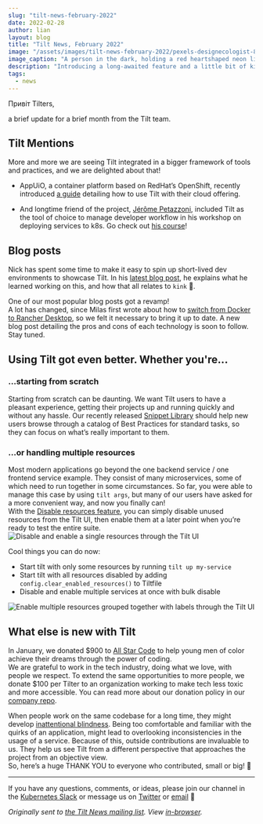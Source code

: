 ```yaml
---
slug: "tilt-news-february-2022"
date: 2022-02-28
author: lian
layout: blog
title: "Tilt News, February 2022"
image: "/assets/images/tilt-news-february-2022/pexels-designecologist-887349.jpg"
image_caption: "A person in the dark, holding a red heartshaped neon light. Photo by Designecologist from <a href='https://www.pexels.com/photo/heart-shaped-red-neon-signage-887349/'>Pexels</a>"
description: "Introducing a long-awaited feature and a little bit of kink 😏"
tags:
  - news
---
```

Привіт Tilters,

a brief update for a brief month from the Tilt team.


## Tilt Mentions

More and more we are seeing Tilt integrated in a bigger framework of tools and practices, and we are delighted about that!

- AppUiO, a container platform based on RedHat’s OpenShift, recently introduced [a guide](https://docs.appuio.cloud/user/how-to/use-tilt.html) detailing how to use Tilt with their cloud offering. 


- And longtime friend of the project, [Jérôme Petazzoni](https://twitter.com/jpetazzo), included Tilt as the tool of choice to manage developer workflow in his workshop on deploying services to k8s. Go check out [his course](https://www.eventbrite.com/e/deploying-microservices-and-traditional-applications-with-kubernetes-tickets-225546243887)!



## Blog posts

Nick has spent some time to make it easy to spin up short-lived dev environments to showcase Tilt. In his [latest blog post](https://blog.tilt.dev/2022/02/17/preview-environments.html), he explains what he learned working on this, and how that all relates to `kink` 🤭.


One of our most popular blog posts got a revamp!  
A lot has changed, since Milas first wrote about how to [switch from Docker to Rancher Desktop](https://blog.tilt.dev/2021/09/07/rancher-desktop.html), so we felt it necessary to bring it up to date. A new blog post detailing the pros and cons of each technology is soon to follow. Stay tuned.


## Using Tilt got even better. Whether you're...

### ...starting from scratch
Starting from scratch can be daunting. We want Tilt users to have a pleasant experience, getting their projects up and running quickly and without any hassle. Our recently released [Snippet Library](https://docs.tilt.dev/snippets.html) should help new users browse through a catalog of Best Practices for standard tasks, so they can focus on what’s really important to them.

### ...or handling multiple resources
Most modern applications go beyond the one backend service / one frontend service example. They consist of many microservices, some of which need to run together in some circumstances. So far, you were able to manage this case by using `tilt args`, but many of our users have asked for a more convenient way, and now you finally can!  
With the [Disable resources feature](https://docs.tilt.dev/disable_resources.html), you can simply disable unused resources from the Tilt UI, then enable them at a later point when you’re ready to test the entire suite.
![Disable and enable a single resources through the Tilt UI](/assets/images/tilt-news-february-2022/disable-resource-1.gif)


Cool things you can do now:
- Start tilt with only some resources by running `tilt up my-service`
- Start tilt with all resources disabled by adding `config.clear_enabled_resources()` to Tiltfile
- Disable and enable multiple services at once with bulk disable

![Enable multiple resources grouped together with labels through the Tilt UI](/assets/images/tilt-news-february-2022/disable-resource-2.gif)


## What else is new with Tilt

In January, we donated $900 to [All Star Code](https://allstarcode.org/about/) to help young men of color achieve their dreams through the power of coding.  
We are grateful to work in the tech industry, doing what we love, with people we respect. To extend the same opportunities to more people, we donate $100 per Tilter to an organization working to make tech less toxic and more accessible. You can read more about our donation policy in our [company repo](https://github.com/tilt-dev/company/tree/master/donations).


When people work on the same codebase for a long time, they might develop [inattentional blindness](https://en.wikipedia.org/wiki/Inattentional_blindness). Being too comfortable and familiar with the quirks of an application, might lead to overlooking inconsistencies in the usage of a service. Because of this, outside contributions are invaluable to us. They help us see Tilt from a different perspective that approaches the project from an objective view.  
So, here’s a huge THANK YOU to everyone who contributed, small or big! 💚

---

If you have any questions, comments, or ideas, please join our channel in the [Kubernetes Slack](https://slack.k8s.io/) or message us on [Twitter](https://twitter.com/tilt_dev) or [email](mailto:news@tilt.dev?subject=Tilt%20News%20February%202022) 👋


_Originally sent to [the Tilt News mailing
list](https://tilt.dev/subscribe). View
[in-browser](https://mailchi.mp/tilt.dev/tilt-news-february-2022)._
